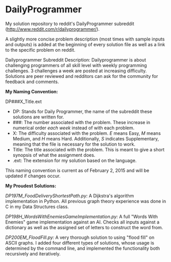 # DailyProgrammer
My solution repository to reddit's DailyProgrammer subreddit (http://www.reddit.com/r/dailyprogrammer/).

A slightly more concise problem description (most times with sample inputs and outputs) is added at the beginning of every solution file as well as a link to the specific problem on reddit.

Dailyprogrammer Subreddit Description:
Dailyprogrammer is about challenging programmers of all skill level with weekly programming challenges. 3 challenges a week are posted at increasing difficulty. Solutions are peer reviewed and redditors can ask for the community for feedback and comments.

**My Naming Convention:**

DP###X_Title.ext

- DP: Stands for Daily Programmer, the name of the subreddit these solutions are written for.
- ###: The number associated with the problem. These increase in numerical order *each week* instead of with each problem.
- X: The difficulty associated with the problem. *E* means Easy, *M* means Medium, and *H* means Hard. Additionally, *S* indicates Supplementary, meaning that the file is necessary for the solution to work.
- Title: The title associated with the problem. This is meant to give a short synopsis of what the assignment does.
- .ext: The extension for my solution based on the language.

This naming convention is current as of February 2, 2015 and will be updated if changes occur.

**My Proudest Solutions:**

*DP197M_FoodDeliveryShortestPath.py:* A Dijkstra's algorithm implementation in Python. All previous graph theory experience was done in C in my Data Structures class.

*DP198H_WordsWithEnemiesGameImplementation.py:* A full "Words With Enemies" game implementation against an AI. Checks all inputs against a dictionary as well as the assigned set of letters to construct the word from.

*DP200EM_FloodFill.py:* A very thorough solution to using "flood fill" on ASCII graphs. I added four different types of solutions, whose usage is determined by the command line, and implemented the functionality both recursively and iteratively.
